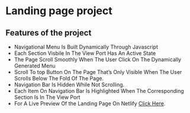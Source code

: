 # Landing page project 

## Features of the project

   - Navigational Menu Is Built Dynamically Through Javascript 
   - Each Section Visbile In The View Port Has An Active State 
   - The Page Scroll Smoothly When The User Click On The Dynamically Generated Menu
   - Scroll To top Button On The Page That’s Only Visible When The User Scrolls Below The Fold Of The Page.
   - Navigation Bar Is Hidden While Not Scrolling.     
   - Each Item On Navigation Bar Is Highlighted When The Corresponding Section Is In The View Port
   - For A Live Preview Of the Landing Page On Netlify    [Click Here](https://dynamiclandingpagesifelkateb.netlify.app/).
